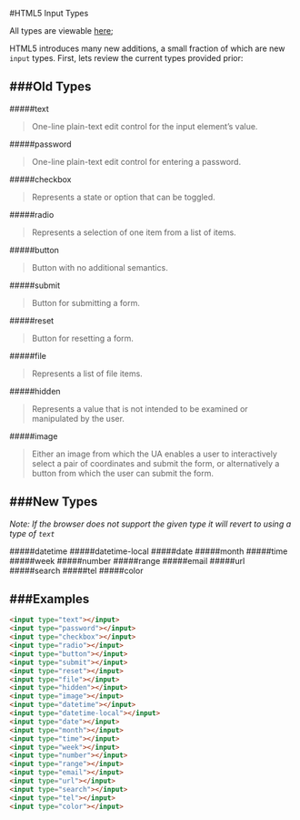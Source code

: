 #HTML5 Input Types

  All types are viewable [here](http://jsfiddle.net/ChaseWest/4pFmg/);

  HTML5 introduces many new additions, a small fraction of which are new `input` types. First, lets review the current types provided prior:

###Old Types
------

#####text

> One-line plain-text edit control for the input element’s value.

#####password

> One-line plain-text edit control for entering a password.

#####checkbox

> Represents a state or option that can be toggled.

#####radio

> Represents a selection of one item from a list of items. 

#####button

> Button with no additional semantics.

#####submit

> Button for submitting a form. 

#####reset

> Button for resetting a form.

#####file

> Represents a list of file items.

#####hidden

> Represents a value that is not intended to be examined or manipulated by the user.

#####image

> Either an image from which the UA enables a user to interactively select a pair of coordinates and submit the form, or alternatively a button from which the user can submit the form.


###New Types
------

*Note: If the browser does not support the given type it will revert to using a type of `text`*

#####datetime
#####datetime-local
#####date
#####month
#####time
#####week
#####number
#####range
#####email
#####url
#####search
#####tel
#####color


###Examples
------

```html
<input type="text"></input>
<input type="password"></input>
<input type="checkbox"></input>
<input type="radio"></input>
<input type="button"></input>
<input type="submit"></input>
<input type="reset"></input>
<input type="file"></input>
<input type="hidden"></input>
<input type="image"></input>
<input type="datetime"></input>
<input type="datetime-local"></input>
<input type="date"></input>
<input type="month"></input>
<input type="time"></input>
<input type="week"></input>
<input type="number"></input>
<input type="range"></input>
<input type="email"></input>
<input type="url"></input>
<input type="search"></input>
<input type="tel"></input>
<input type="color"></input>
```
